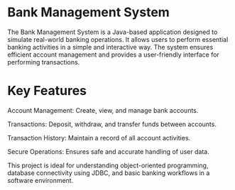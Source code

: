 # Bank Management System

The Bank Management System is a Java-based application designed to simulate real-world banking operations. It allows users to perform essential banking activities in a simple and interactive way. The system ensures efficient account management and provides a user-friendly interface for performing transactions.

# Key Features

Account Management: Create, view, and manage bank accounts.

Transactions: Deposit, withdraw, and transfer funds between accounts.

Transaction History: Maintain a record of all account activities.

Secure Operations: Ensures safe and accurate handling of user data.

This project is ideal for understanding object-oriented programming, database connectivity using JDBC, and basic banking workflows in a software environment.
